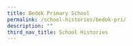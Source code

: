 ```yaml
---
title: Bedok Primary School
permalink: /school-histories/bedok-pri/
description: ""
third_nav_title: School Histories
---
```

